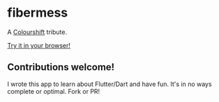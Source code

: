 # fibermess

A [Colourshift](https://www.kongregate.com/games/mrsneeze/colourshift) tribute.

[Try it in your browser!](https://zzzzzzzzoli.github.io/fibermess/)

## Contributions welcome!

I wrote this app to learn about Flutter/Dart and have fun. It's in no ways complete or optimal. Fork or PR!
